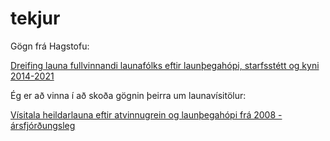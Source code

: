 # tekjur


Gögn frá Hagstofu:

[Dreifing launa fullvinnandi launafólks eftir launþegahópi, starfsstétt og kyni 2014-2021](https://px.hagstofa.is/pxis/pxweb/is/Samfelag/Samfelag__launogtekjur__1_laun__1_laun/VIN02004.px)

Ég er að vinna í að skoða gögnin þeirra um launavísitölur:

[Vísitala heildarlauna eftir atvinnugrein og launþegahópi frá 2008 - ársfjórðungsleg](https://px.hagstofa.is/pxis/pxweb/is/Samfelag/Samfelag__launogtekjur__2_launavisitala__1_launavisitala/VIS04006.px)